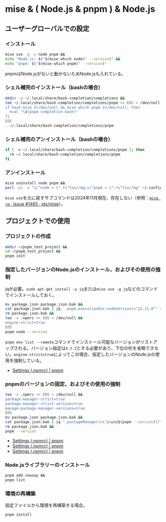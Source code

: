 # mise & ( Node.js & pnpm ) & Node.js
## ユーザーグローバルでの設定
### インストール
```sh
mise use -g -y node pnpm &&
echo "Node.js: $("$(mise which node)" --version)" &&
echo "pnpm: $("$(mise which pnpm)" --version)"
```
pnpmはNode.jsがないと動かないためNode.jsも入れている。

### シェル補完のインストール（bashの場合）
```sh
mkdir -p ~/.local/share/bash-completion/completions &&
tee ~/.local/share/bash-completion/completions/pnpm << EOS > /dev/null &&
if hash mise 2>/dev/null && mise which pnpm 2>/dev/null; then
  eval "\$(pnpm completion bash)"
fi
EOS
. ~/.local/share/bash-completion/completions/pnpm
```

### シェル補完のアンインストール（bashの場合）
```sh
if [ -e ~/.local/share/bash-completion/completions/pnpm ]; then
  rm ~/.local/share/bash-completion/completions/pnpm
fi
```

### アンインストール
```sh
mise uninstall node pnpm &&
perl -pi -e "s/^node = \".+\"\\n//mg;s/^pnpm = \".+\"\\n//mg" ~/.config/mise/config.toml
```
`mise use`を元に戻すサブコマンドは2024年11月現在、存在しない（参照：[`mise rm` · Issue #1465 · jdx/mise](https://github.com/jdx/mise/issues/1465)）。

## プロジェクトでの使用
### プロジェクトの作成
```sh
mkdir ~/pnpm_test_project &&
cd ~/pnpm_test_project &&
pnpm init
```

### 指定したバージョンのNode.jsのインストール、およびその使用の強制
jqが必要。`sudo apt-get install -y jq`または`mise use -g jq`などのコマンドでインストールしておく。
```sh
mv package.json package.json.bak &&
cat package.json.bak | jq '.pnpm.executionEnv.nodeVersion|="22.11.0"' > package.json &&
rm package.json.bak &&
tee -a .npmrc << EOS > /dev/null &&
engine-strict=true
EOS
pnpm node --version
```
`pnpm env list --remote`コマンドでインストール可能なバージョンがリストアップされる。バージョン指定は`X.Y.Z`とする必要があり、下位の桁を省略できない。`engine-strict=true`によってこの場合、指定したバージョンのNode.jsの使用を強制している。
- [Settings (.npmrc) | pnpm](https://pnpm.io/ja/npmrc#use-node-version)

### pnpmのバージョンの固定、およびその使用の強制
```sh
tee -a .npmrc << EOS > /dev/null &&
package-manager-strict=true
package-manager-strict-version=true
manage-package-manager-versions=true
EOS
mv package.json package.json.bak &&
cat package.json.bak | jq ".packageManager|=\"pnpm@$(pnpm --version)\"" > package.json &&
rm package.json.bak &&
pnpm --version
```
- [Settings (.npmrc) | pnpm](https://pnpm.io/ja/npmrc#package-manager-strict)
- [Settings (.npmrc) | pnpm](https://pnpm.io/ja/npmrc#package-manager-strict-version)
- [Settings (.npmrc) | pnpm](https://pnpm.io/ja/npmrc#manage-package-manager-versions)

### Node.jsライブラリーのインストール
```sh
pnpm add cowsay &&
pnpm list
```

### 環境の再構築
設定ファイルから環境を再構築する場合。
```sh
pnpm install
```
